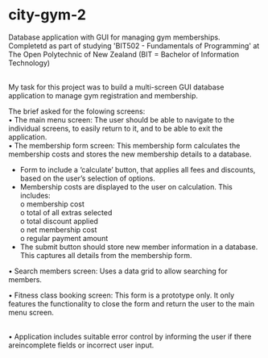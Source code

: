 # city-gym-2
Database application with GUI for managing gym memberships.<br>
Completetd as part of studying 'BIT502 - Fundamentals of Programming' at The Open Polytechnic of New Zealand (BIT = Bachelor of Information Technology)<br><br>

My task for this project was to build a multi-screen GUI database application to manage gym registration and membership.<br>

The brief asked for the folowing screens:<br>
• The main menu screen: The user should be able to navigate to the individual screens, to easily return to it, and to be able to exit the application.<br>
• The membership form screen: This membership form calculates the membership costs and stores the new membership details to a database.<br>
- Form to include a ‘calculate’ button, that applies all fees and discounts, based on the user’s selection of options.<br>
- Membership costs are displayed to the user on calculation. This includes:<br>
o membership cost<br>
o total of all extras selected<br>
o total discount applied<br>
o net membership cost<br>
o regular payment amount<br>
- The submit button should store new member information in a database. This captures all details from the membership form.<br>

• Search members screen: Uses a data grid to allow searching for members.<br>

• Fitness class booking screen: This form is a prototype only. It only features the functionality to close the form and return the user to the main menu 
screen.<br><br>

• Application includes suitable error control by informing the user if there areincomplete fields or incorrect user input.


